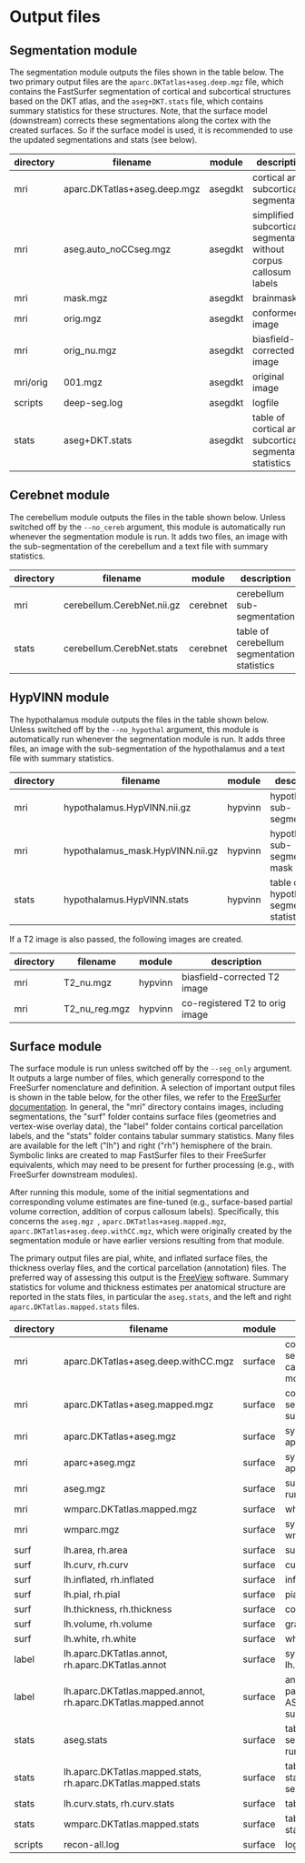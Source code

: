 # Output files

## Segmentation module

The segmentation module outputs the files shown in the table below. The two primary output files are the `aparc.DKTatlas+aseg.deep.mgz` file, which contains the FastSurfer segmentation of cortical and subcortical structures based on the DKT atlas, and the `aseg+DKT.stats` file, which contains summary statistics for these structures. Note, that the surface model (downstream) corrects these segmentations along the cortex with the created surfaces. So if the surface model is used, it is recommended to use the updated segmentations and stats (see below). 

| directory | filename                     | module  | description                                                        |
|:----------|------------------------------|---------|--------------------------------------------------------------------|
| mri       | aparc.DKTatlas+aseg.deep.mgz | asegdkt | cortical and subcortical segmentation                              |
| mri       | aseg.auto_noCCseg.mgz        | asegdkt | simplified subcortical segmentation without corpus callosum labels |
| mri       | mask.mgz                     | asegdkt | brainmask                                                          |
| mri       | orig.mgz                     | asegdkt | conformed image                                                    |
| mri       | orig_nu.mgz                  | asegdkt | biasfield-corrected image                                          |
| mri/orig  | 001.mgz                      | asegdkt | original image                                                     |
| scripts   | deep-seg.log                 | asegdkt | logfile                                                            |
| stats     | aseg+DKT.stats               | asegdkt | table of cortical and subcortical segmentation statistics          |

## Cerebnet module

The cerebellum module outputs the files in the table shown below. Unless switched off by the `--no_cereb` argument, this module is automatically run whenever the segmentation module is run. It adds two files, an image with the sub-segmentation of the cerebellum and a text file with summary statistics.


| directory | filename                   | module   | description                                 |
|:----------|----------------------------|----------|---------------------------------------------|
| mri       | cerebellum.CerebNet.nii.gz | cerebnet | cerebellum sub-segmentation                 |
| stats     | cerebellum.CerebNet.stats  | cerebnet | table of cerebellum segmentation statistics |

## HypVINN module

The hypothalamus module outputs the files in the table shown below. Unless switched off by the `--no_hypothal` argument, this module is automatically run whenever the segmentation module is run. It adds three files, an image with the sub-segmentation of the hypothalamus and a text file with summary statistics.


| directory | filename                         | module  | description                                   |
|:----------|----------------------------------|---------|-----------------------------------------------|
| mri       | hypothalamus.HypVINN.nii.gz      | hypvinn | hypothalamus sub-segmentation                 |
| mri       | hypothalamus_mask.HypVINN.nii.gz | hypvinn | hypothalamus sub-segmentation mask            |
| stats     | hypothalamus.HypVINN.stats       | hypvinn | table of hypothalamus segmentation statistics |

If a T2 image is also passed, the following images are created.

| directory | filename      | module  | description                    |
|:----------|---------------|---------|--------------------------------|
| mri       | T2_nu.mgz     | hypvinn | biasfield-corrected T2 image   |
| mri       | T2_nu_reg.mgz | hypvinn | co-registered T2 to orig image |

## Surface module

The surface module is run unless switched off by the `--seg_only` argument. It outputs a large number of files, which generally correspond to the FreeSurfer nomenclature and definition. A selection of important output files is shown in the table below, for the other files, we refer to the [FreeSurfer documentation](https://surfer.nmr.mgh.harvard.edu/fswiki). In general, the "mri" directory contains images, including segmentations, the "surf" folder contains surface files (geometries and vertex-wise overlay data), the "label" folder contains cortical parcellation labels, and the "stats" folder contains tabular summary statistics. Many files are available for the left ("lh") and right ("rh") hemisphere of the brain. Symbolic links are created to map FastSurfer files to their FreeSurfer equivalents, which may need to be present for further processing (e.g., with FreeSurfer downstream modules). 

After running this module, some of the initial segmentations and corresponding volume estimates are fine-tuned (e.g., surface-based partial volume correction, addition of corpus callosum labels). Specifically, this concerns the `aseg.mgz `, `aparc.DKTatlas+aseg.mapped.mgz`, `aparc.DKTatlas+aseg.deep.withCC.mgz`, which were originally created by the segmentation module or have earlier versions resulting from that module.

The primary output files are pial, white, and inflated surface files, the thickness overlay files, and the cortical parcellation (annotation) files. The preferred way of assessing this output is the [FreeView](https://surfer.nmr.mgh.harvard.edu/fswiki/FreeviewGuide) software. Summary statistics for volume and thickness estimates per anatomical structure are reported in the stats files, in particular the `aseg.stats`, and the left and right `aparc.DKTatlas.mapped.stats` files. 

| directory | filename                                                       | module  | description                                                                                  |
|:----------|----------------------------------------------------------------|---------|----------------------------------------------------------------------------------------------|
| mri       | aparc.DKTatlas+aseg.deep.withCC.mgz                            | surface | cortical and subcortical segmentation incl. corpus callosum after running the surface module |
| mri       | aparc.DKTatlas+aseg.mapped.mgz                                 | surface | cortical and subcortical segmentation after running the surface module                       |
| mri       | aparc.DKTatlas+aseg.mgz                                        | surface | symlink to aparc.DKTatlas+aseg.mapped.mgz                                                    |
| mri       | aparc+aseg.mgz                                                 | surface | symlink to aparc.DKTatlas+aseg.mapped.mgz                                                    |
| mri       | aseg.mgz                                                       | surface | subcortical segmentation after running the surface module                                    |
| mri       | wmparc.DKTatlas.mapped.mgz                                     | surface | white matter parcellation                                                                    |
| mri       | wmparc.mgz                                                     | surface | symlink to wmparc.DKTatlas.mapped.mgz                                                        |
| surf      | lh.area, rh.area                                               | surface | surface area overlay file                                                                    |
| surf      | lh.curv, rh.curv                                               | surface | curvature overlay file                                                                       |
| surf      | lh.inflated, rh.inflated                                       | surface | inflated cortical surface                                                                    |
| surf      | lh.pial, rh.pial                                               | surface | pial surface                                                                                 |
| surf      | lh.thickness, rh.thickness                                     | surface | cortical thickness overlay file                                                              |
| surf      | lh.volume, rh.volume                                           | surface | gray matter volume overlay file                                                              |
| surf      | lh.white, rh.white                                             | surface | white matter surface                                                                         |
| label     | lh.aparc.DKTatlas.annot, rh.aparc.DKTatlas.annot               | surface | symlink to lh.aparc.DKTatlas.mapped.annot                                                    |
| label     | lh.aparc.DKTatlas.mapped.annot, rh.aparc.DKTatlas.mapped.annot | surface | annotation file for cortical parcellations, mapped from ASEGDKT segmentation to the surface  |
| stats     | aseg.stats                                                     | surface | table of cortical and subcortical segmentation statistics after running the surface module   |
| stats     | lh.aparc.DKTatlas.mapped.stats, rh.aparc.DKTatlas.mapped.stats | surface | table of cortical parcellation statistics, mapped from ASEGDKT segmentation to the surface   |
| stats     | lh.curv.stats, rh.curv.stats                                   | surface | table of curvature statistics                                                                |
| stats     | wmparc.DKTatlas.mapped.stats                                   | surface | table of white matter segmentation statistics                                                |
| scripts   | recon-all.log                                                  | surface | logfile                                                                                      |